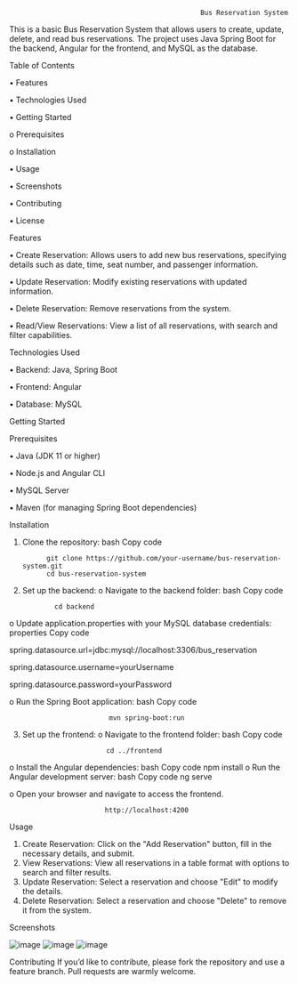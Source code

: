                                                     Bus Reservation System


This is a basic Bus Reservation System that allows users to create, update, delete, and read bus reservations. The project uses Java Spring Boot for the backend, Angular for the frontend, and MySQL as the database.

Table of Contents

•	Features

•	Technologies Used

•	Getting Started

o	Prerequisites

o	Installation

•	Usage

•	Screenshots

•	Contributing

•	License

Features

 • Create Reservation: Allows users to add new bus reservations, specifying details such as date, time, seat number, and passenger information.

•  	Update Reservation: Modify existing reservations with updated information.

•	Delete Reservation: Remove reservations from the system.

•	Read/View Reservations: View a list of all reservations, with search and filter capabilities.

Technologies Used

•	Backend: Java, Spring Boot

•	Frontend: Angular

•	Database: MySQL

Getting Started




Prerequisites

•	Java (JDK 11 or higher)

•	Node.js and Angular CLI

•	MySQL Server

•	Maven (for managing Spring Boot dependencies)



Installation
1.	Clone the repository:
bash
Copy code

              git clone https://github.com/your-username/bus-reservation-system.git
  	          cd bus-reservation-system


3.	Set up the backend:
o	Navigate to the backend folder:
bash
Copy code

                cd backend


o	Update application.properties with your MySQL database credentials:
properties
Copy code

spring.datasource.url=jdbc:mysql://localhost:3306/bus_reservation

spring.datasource.username=yourUsername

spring.datasource.password=yourPassword

o	Run the Spring Boot application:
bash
Copy code

                             mvn spring-boot:run


3.	Set up the frontend:
o	Navigate to the frontend folder:
bash
Copy code
 
                             cd ../frontend
o	Install the Angular dependencies:
bash
Copy code
                        npm install
o	Run the Angular development server:
bash
Copy code
                        ng serve


o	Open your browser and navigate to access the frontend.

                            http://localhost:4200 
                 
Usage
1.	Create Reservation: Click on the "Add Reservation" button, fill in the necessary details, and submit.
2.	View Reservations: View all reservations in a table format with options to search and filter results.
3.	Update Reservation: Select a reservation and choose "Edit" to modify the details.
4.	Delete Reservation: Select a reservation and choose "Delete" to remove it from the system.


Screenshots



![image](https://github.com/user-attachments/assets/b950f29c-1adf-469f-b8cf-ae0b7ebde576)
![image](https://github.com/user-attachments/assets/011a753c-aea0-43b7-ba61-f6bb785c8dc7)
![image](https://github.com/user-attachments/assets/e7ba2021-bfdf-4f27-880a-9e2ea48a073d)



Contributing
If you’d like to contribute, please fork the repository and use a feature branch. Pull requests are warmly welcome.


